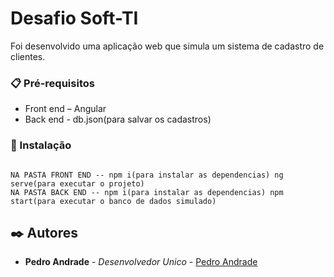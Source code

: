 # Desafio Soft-TI

Foi desenvolvido uma aplicação web que simula um sistema de cadastro de clientes.

### 📋 Pré-requisitos
* Front end – Angular
* Back end - db.json(para salvar os cadastros)
### 🔧 Instalação

```

NA PASTA FRONT END -- npm i(para instalar as dependencias) ng serve(para executar o projeto)
NA PASTA BACK END -- npm i(para instalar as dependencias) npm start(para executar o banco de dados simulado)

```

## ✒️ Autores

* **Pedro Andrade** - *Desenvolvedor Unico* - [Pedro Andrade](https://github.com/ppedroandrade/)
